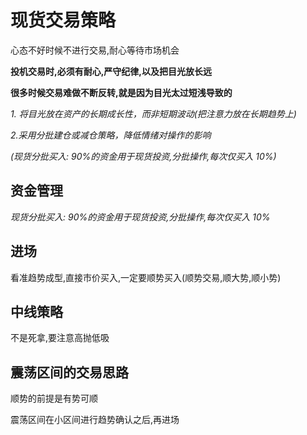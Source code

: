 # 现货交易策略

心态不好时候不进行交易,耐心等待市场机会

**投机交易时,必须有耐心,严守纪律,以及把目光放长远**

**很多时候交易难做不断反转,就是因为目光太过短浅导致的**

_1. 将目光放在资产的长期成长性，而非短期波动(把注意力放在长期趋势上)_

_2.采用分批建仓或减仓策略，降低情绪对操作的影响_

_(现货分批买入: 90%的资金用于现货投资,分批操作,每次仅买入 10%)_

## 资金管理

_现货分批买入: 90%的资金用于现货投资,分批操作,每次仅买入 10%_

## 进场

看准趋势成型,直接市价买入,一定要顺势买入(顺势交易,顺大势,顺小势)

## 中线策略

不是死拿,要注意高抛低吸

## 震荡区间的交易思路

顺势的前提是有势可顺

震荡区间在小区间进行趋势确认之后,再进场
